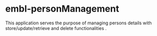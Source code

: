 # embl-personManagement
This application serves the purpose of managing persons details with store/update/retrieve and delete functionalities .
